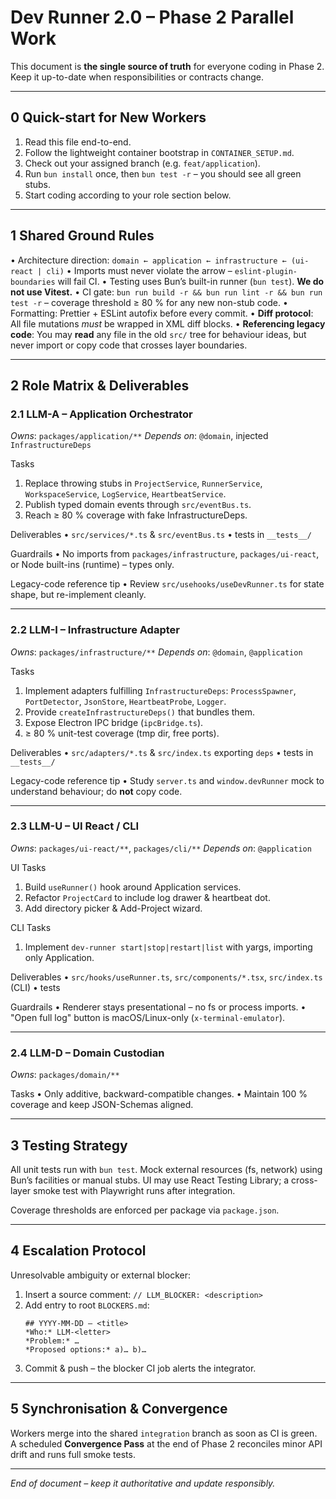 # Dev Runner 2.0 – Phase 2 Parallel Work

This document is **the single source of truth** for everyone coding in Phase 2.
Keep it up-to-date when responsibilities or contracts change.

---

## 0  Quick-start for New Workers
1. Read this file end-to-end.
2. Follow the lightweight container bootstrap in `CONTAINER_SETUP.md`.
3. Check out your assigned branch (e.g. `feat/application`).
4. Run `bun install` once, then `bun test -r` – you should see all green stubs.
5. Start coding according to your role section below.

---

## 1  Shared Ground Rules

• Architecture direction: `domain ← application ← infrastructure ← (ui-react | cli)`
• Imports must never violate the arrow – `eslint-plugin-boundaries` will fail CI.
• Testing uses Bun’s built-in runner (`bun test`). **We do not use Vitest.**
• CI gate: `bun run build -r && bun run lint -r && bun run test -r`
  – coverage threshold ≥ 80 % for any new non-stub code.
• Formatting: Prettier + ESLint autofix before every commit.
• **Diff protocol**: All file mutations *must* be wrapped in XML diff blocks.
• **Referencing legacy code**: You may **read** any file in the old `src/` tree for behaviour ideas, but never import or copy code that crosses layer boundaries.

---

## 2  Role Matrix & Deliverables

### 2.1  LLM-A – Application Orchestrator
*Owns*: `packages/application/**`
*Depends on*: `@domain`, injected `InfrastructureDeps`

Tasks
1. Replace throwing stubs in `ProjectService`, `RunnerService`, `WorkspaceService`, `LogService`, `HeartbeatService`.
2. Publish typed domain events through `src/eventBus.ts`.
3. Reach ≥ 80 % coverage with fake InfrastructureDeps.

Deliverables
• `src/services/*.ts` & `src/eventBus.ts`
• tests in `__tests__/`

Guardrails
• No imports from `packages/infrastructure`, `packages/ui-react`, or Node built-ins (runtime) – types only.

Legacy-code reference tip
• Review `src/usehooks/useDevRunner.ts` for state shape, but re-implement cleanly.

---

### 2.2  LLM-I – Infrastructure Adapter
*Owns*: `packages/infrastructure/**`
*Depends on*: `@domain`, `@application`

Tasks
1. Implement adapters fulfilling `InfrastructureDeps`: `ProcessSpawner`, `PortDetector`, `JsonStore`, `HeartbeatProbe`, `Logger`.
2. Provide `createInfrastructureDeps()` that bundles them.
3. Expose Electron IPC bridge (`ipcBridge.ts`).
4. ≥ 80 % unit-test coverage (tmp dir, free ports).

Deliverables
• `src/adapters/*.ts` & `src/index.ts` exporting `deps`
• tests in `__tests__/`

Legacy-code reference tip
• Study `server.ts` and `window.devRunner` mock to understand behaviour; do **not** copy code.

---

### 2.3  LLM-U – UI React / CLI
*Owns*: `packages/ui-react/**`, `packages/cli/**`
*Depends on*: `@application`

UI Tasks
1. Build `useRunner()` hook around Application services.
2. Refactor `ProjectCard` to include log drawer & heartbeat dot.
3. Add directory picker & Add-Project wizard.

CLI Tasks
1. Implement `dev-runner start|stop|restart|list` with yargs, importing only Application.

Deliverables
• `src/hooks/useRunner.ts`, `src/components/*.tsx`, `src/index.ts` (CLI)
• tests

Guardrails
• Renderer stays presentational – no fs or process imports.
• "Open full log" button is macOS/Linux-only (`x-terminal-emulator`).

---

### 2.4  LLM-D – Domain Custodian
*Owns*: `packages/domain/**`

Tasks
• Only additive, backward-compatible changes.
• Maintain 100 % coverage and keep JSON-Schemas aligned.

---

## 3  Testing Strategy

All unit tests run with `bun test`.
Mock external resources (fs, network) using Bun’s facilities or manual stubs.
UI may use React Testing Library; a cross-layer smoke test with Playwright runs after integration.

Coverage thresholds are enforced per package via `package.json`.

---

## 4  Escalation Protocol

Unresolvable ambiguity or external blocker:

1. Insert a source comment:
   `// LLM_BLOCKER: <description>`
2. Add entry to root `BLOCKERS.md`:
   ```
   ## YYYY-MM-DD – <title>
   *Who:* LLM-<letter>
   *Problem:* …
   *Proposed options:* a)… b)…
   ```
3. Commit & push – the blocker CI job alerts the integrator.

---

## 5  Synchronisation & Convergence

Workers merge into the shared `integration` branch as soon as CI is green.
A scheduled **Convergence Pass** at the end of Phase 2 reconciles minor API
drift and runs full smoke tests.

---

*End of document – keep it authoritative and update responsibly.*